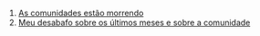 1. [As comunidades estão morrendo](https://medium.com/@raphamorim/as-comunidades-est%C3%A3o-morrendo-ad72d6616674)
1. [Meu desabafo sobre os últimos meses e sobre a comunidade](https://medium.com/@rfragosodev/meu-desabafo-sobre-os-%C3%BAltimos-meses-e-sobre-a-comunidade-2c690057da60)